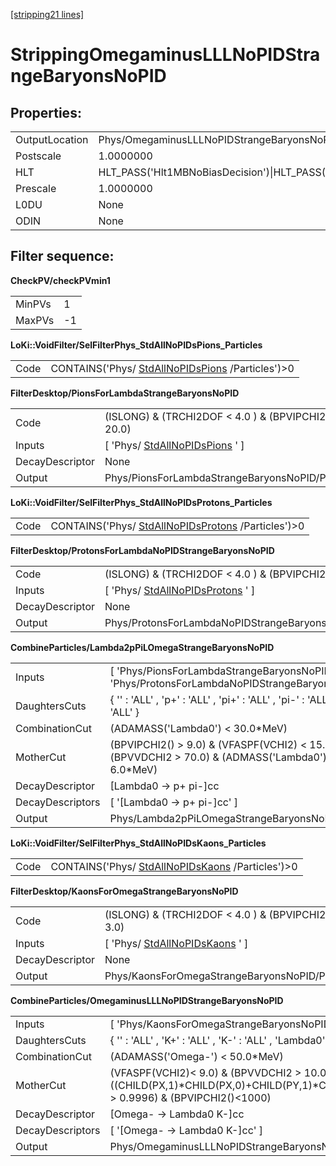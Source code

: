 [[stripping21 lines]](./stripping21-index)

# StrippingOmegaminusLLLNoPIDStrangeBaryonsNoPID

## Properties:

|                |                                                                                                                                                                                                                                    |
|----------------|------------------------------------------------------------------------------------------------------------------------------------------------------------------------------------------------------------------------------------|
| OutputLocation | Phys/OmegaminusLLLNoPIDStrangeBaryonsNoPID/Particles                                                                                                                                                                               |
| Postscale      | 1.0000000                                                                                                                                                                                                                          |
| HLT            | HLT_PASS('Hlt1MBNoBiasDecision')\|HLT_PASS('Hlt1MBMicroBiasTStationDecision')\|HLT_PASS('Hlt1MBMicroBiasVeloDecision')\|HLT_PASS('Hlt1MBMicroBiasTStationRateLimitedDecision')\|HLT_PASS('Hlt1MBMicroBiasVeloRateLimitedDecision') |
| Prescale       | 1.0000000                                                                                                                                                                                                                          |
| L0DU           | None                                                                                                                                                                                                                               |
| ODIN           | None                                                                                                                                                                                                                               |

## Filter sequence:

**CheckPV/checkPVmin1**

|        |     |
|--------|-----|
| MinPVs | 1   |
| MaxPVs | -1  |

**LoKi::VoidFilter/SelFilterPhys_StdAllNoPIDsPions_Particles**

|      |                                                                                      |
|------|--------------------------------------------------------------------------------------|
| Code | CONTAINS('Phys/ [StdAllNoPIDsPions](./stripping21-stdallnopidspions) /Particles')\>0 |

**FilterDesktop/PionsForLambdaStrangeBaryonsNoPID**

|                 |                                                                     |
|-----------------|---------------------------------------------------------------------|
| Code            | (ISLONG) & (TRCHI2DOF \< 4.0 ) & (BPVIPCHI2() \> 20.0)              |
| Inputs          | [ 'Phys/ [StdAllNoPIDsPions](./stripping21-stdallnopidspions) ' ] |
| DecayDescriptor | None                                                                |
| Output          | Phys/PionsForLambdaStrangeBaryonsNoPID/Particles                    |

**LoKi::VoidFilter/SelFilterPhys_StdAllNoPIDsProtons_Particles**

|      |                                                                                          |
|------|------------------------------------------------------------------------------------------|
| Code | CONTAINS('Phys/ [StdAllNoPIDsProtons](./stripping21-stdallnopidsprotons) /Particles')\>0 |

**FilterDesktop/ProtonsForLambdaNoPIDStrangeBaryonsNoPID**

|                 |                                                                         |
|-----------------|-------------------------------------------------------------------------|
| Code            | (ISLONG) & (TRCHI2DOF \< 4.0 ) & (BPVIPCHI2() \> 9.0)                   |
| Inputs          | [ 'Phys/ [StdAllNoPIDsProtons](./stripping21-stdallnopidsprotons) ' ] |
| DecayDescriptor | None                                                                    |
| Output          | Phys/ProtonsForLambdaNoPIDStrangeBaryonsNoPID/Particles                 |

**CombineParticles/Lambda2pPiLOmegaStrangeBaryonsNoPID**

|                  |                                                                                                       |
|------------------|-------------------------------------------------------------------------------------------------------|
| Inputs           | [ 'Phys/PionsForLambdaStrangeBaryonsNoPID' , 'Phys/ProtonsForLambdaNoPIDStrangeBaryonsNoPID' ]      |
| DaughtersCuts    | { '' : 'ALL' , 'p+' : 'ALL' , 'pi+' : 'ALL' , 'pi-' : 'ALL' , 'p\~-' : 'ALL' }                        |
| CombinationCut   | (ADAMASS('Lambda0') \< 30.0\*MeV)                                                                     |
| MotherCut        | (BPVIPCHI2() \> 9.0) & (VFASPF(VCHI2) \< 15.0) &(BPVVDCHI2 \> 70.0) & (ADMASS('Lambda0') \< 6.0\*MeV) |
| DecayDescriptor  | [Lambda0 -\> p+ pi-]cc                                                                              |
| DecayDescriptors | [ '[Lambda0 -\> p+ pi-]cc' ]                                                                      |
| Output           | Phys/Lambda2pPiLOmegaStrangeBaryonsNoPID/Particles                                                    |

**LoKi::VoidFilter/SelFilterPhys_StdAllNoPIDsKaons_Particles**

|      |                                                                                      |
|------|--------------------------------------------------------------------------------------|
| Code | CONTAINS('Phys/ [StdAllNoPIDsKaons](./stripping21-stdallnopidskaons) /Particles')\>0 |

**FilterDesktop/KaonsForOmegaStrangeBaryonsNoPID**

|                 |                                                                     |
|-----------------|---------------------------------------------------------------------|
| Code            | (ISLONG) & (TRCHI2DOF \< 4.0 ) & (BPVIPCHI2() \> 3.0)               |
| Inputs          | [ 'Phys/ [StdAllNoPIDsKaons](./stripping21-stdallnopidskaons) ' ] |
| DecayDescriptor | None                                                                |
| Output          | Phys/KaonsForOmegaStrangeBaryonsNoPID/Particles                     |

**CombineParticles/OmegaminusLLLNoPIDStrangeBaryonsNoPID**

|                  |                                                                                                                                                                                       |
|------------------|---------------------------------------------------------------------------------------------------------------------------------------------------------------------------------------|
| Inputs           | [ 'Phys/KaonsForOmegaStrangeBaryonsNoPID' , 'Phys/Lambda2pPiLOmegaStrangeBaryonsNoPID' ]                                                                                            |
| DaughtersCuts    | { '' : 'ALL' , 'K+' : 'ALL' , 'K-' : 'ALL' , 'Lambda0' : 'ALL' , 'Lambda\~0' : 'ALL' }                                                                                                |
| CombinationCut   | (ADAMASS('Omega-') \< 50.0\*MeV)                                                                                                                                                      |
| MotherCut        | (VFASPF(VCHI2)\< 9.0) & (BPVVDCHI2 \> 10.0) & ((CHILD(PX,1)\*CHILD(PX,0)+CHILD(PY,1)\*CHILD(PY,0)+CHILD(PZ,1)\*CHILD(PZ,0))/(CHILD(P,1)\*CHILD(P,0)) \> 0.9996) & (BPVIPCHI2()\<1000) |
| DecayDescriptor  | [Omega- -\> Lambda0 K-]cc                                                                                                                                                           |
| DecayDescriptors | [ '[Omega- -\> Lambda0 K-]cc' ]                                                                                                                                                   |
| Output           | Phys/OmegaminusLLLNoPIDStrangeBaryonsNoPID/Particles                                                                                                                                  |
